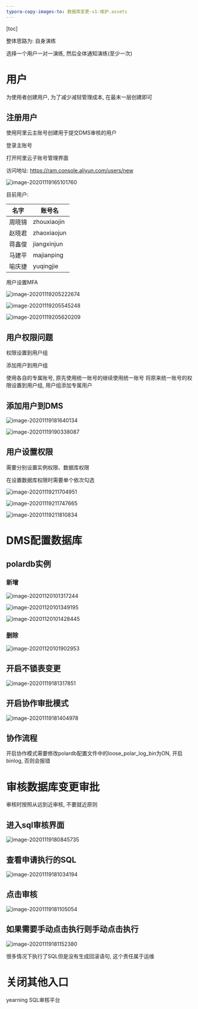 ```yaml
---
typora-copy-images-to: 数据库变更-v1-维护.assets
---
```


[toc]

整体思路为: 自身演练

选择一个用户一对一演练, 然后全体通知演练(至少一次)

# 用户

为使用者创建用户, 为了减少减轻管理成本, 在最末一层创建即可

## 注册用户

使用阿里云主账号创建用于提交DMS审核的用户

登录主账号

打开阿里云子账号管理界面

访问地址: https://ram.console.aliyun.com/users/new

![image-20201119165101760](数据库变更-v1-维护.assets/image-20201119165101760.png)

目前用户: 

| 名字   | 账号名      |
| ------ | ----------- |
| 周晓锦 | zhouxiaojin |
| 赵晓君 | zhaoxiaojun |
| 蒋鑫俊 | jiangxinjun |
| 马建平 | majianping  |
| 喻庆捷 | yuqingjie   |

用户设置MFA

![image-20201119205222674](数据库变更-v1-维护.assets/image-20201119205222674.png)

![image-20201119205545248](数据库变更-v1-维护.assets/image-20201119205545248.png)

![image-20201119205620209](数据库变更-v1-维护.assets/image-20201119205620209.png)



## 用户权限问题

权限设置到用户组

添加用户到用户组

使用各自的专属账号, 原先使用统一账号的继续使用统一账号
将原来统一账号的权限设置到用户组, 用户组添加专属用户

## 添加用户到DMS

![image-20201119181640134](数据库变更-v1-维护.assets/image-20201119181640134.png)

![image-20201119190338087](数据库变更-v1-维护.assets/image-20201119190338087.png)

## 用户设置权限

需要分别设置实例权限、数据库权限

在设置数据库权限时需要单个依次勾选

![image-20201119211704951](数据库变更-v1-维护.assets/image-20201119211704951.png)

![image-20201119211747665](数据库变更-v1-维护.assets/image-20201119211747665.png)



![image-20201119211810834](数据库变更-v1-维护.assets/image-20201119211810834.png)



# DMS配置数据库

## polardb实例

### 新增

![image-20201120101317244](数据库变更-v1-维护.assets/image-20201120101317244.png)

![image-20201120101349195](数据库变更-v1-维护.assets/image-20201120101349195.png)

![image-20201120101428445](数据库变更-v1-维护.assets/image-20201120101428445.png)



### 删除

![image-20201120101902953](数据库变更-v1-维护.assets/image-20201120101902953.png)

## 开启不锁表变更

![image-20201119181317851](数据库变更-v1-维护.assets/image-20201119181317851.png)

## 开启协作审批模式

![image-20201119181404978](数据库变更-v1-维护.assets/image-20201119181404978.png)

## 协作流程

开启协作模式需要修改polardb配置文件中的loose_polar_log_bin为ON, 开启binlog, 否则会报错



# 审核数据库变更审批

审核时按照从远到近审核, 不要就近原则

## 进入sql审核界面

![image-20201119180845735](数据库变更-v1-维护.assets/image-20201119180845735.png)



## 查看申请执行的SQL

![image-20201119181034194](数据库变更-v1-维护.assets/image-20201119181034194.png)

## 点击审核

![image-20201119181105054](数据库变更-v1-维护.assets/image-20201119181105054.png)

## 如果需要手动点击执行则手动点击执行

![image-20201119181152380](数据库变更-v1-维护.assets/image-20201119181152380.png)



很多情况下执行了SQL但是没有生成回滚语句, 这个责任属于运维

# 关闭其他入口

yearning SQL审核平台